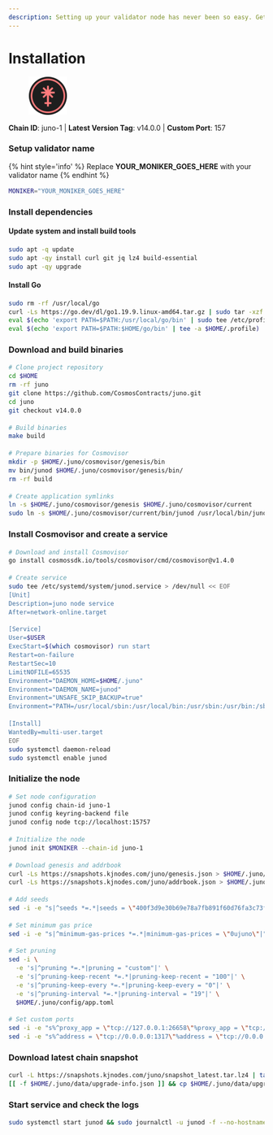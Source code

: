```yaml
---
description: Setting up your validator node has never been so easy. Get your validator running in minutes by following step by step instructions.
---
```


# Installation

<figure><img src="https://raw.githubusercontent.com/kj89/cosmos-images/main/logos/juno.png" alt=""><figcaption></figcaption></figure>

**Chain ID**: juno-1 | **Latest Version Tag**: v14.0.0 | **Custom Port**: 157

### Setup validator name

{% hint style='info' %}
Replace **YOUR_MONIKER_GOES_HERE** with your validator name
{% endhint %}

```bash
MONIKER="YOUR_MONIKER_GOES_HERE"
```

### Install dependencies

#### Update system and install build tools

```bash
sudo apt -q update
sudo apt -qy install curl git jq lz4 build-essential
sudo apt -qy upgrade
```

#### Install Go

```bash
sudo rm -rf /usr/local/go
curl -Ls https://go.dev/dl/go1.19.9.linux-amd64.tar.gz | sudo tar -xzf - -C /usr/local
eval $(echo 'export PATH=$PATH:/usr/local/go/bin' | sudo tee /etc/profile.d/golang.sh)
eval $(echo 'export PATH=$PATH:$HOME/go/bin' | tee -a $HOME/.profile)
```

### Download and build binaries

```bash
# Clone project repository
cd $HOME
rm -rf juno
git clone https://github.com/CosmosContracts/juno.git
cd juno
git checkout v14.0.0

# Build binaries
make build

# Prepare binaries for Cosmovisor
mkdir -p $HOME/.juno/cosmovisor/genesis/bin
mv bin/junod $HOME/.juno/cosmovisor/genesis/bin/
rm -rf build

# Create application symlinks
ln -s $HOME/.juno/cosmovisor/genesis $HOME/.juno/cosmovisor/current
sudo ln -s $HOME/.juno/cosmovisor/current/bin/junod /usr/local/bin/junod
```

### Install Cosmovisor and create a service

```bash
# Download and install Cosmovisor
go install cosmossdk.io/tools/cosmovisor/cmd/cosmovisor@v1.4.0

# Create service
sudo tee /etc/systemd/system/junod.service > /dev/null << EOF
[Unit]
Description=juno node service
After=network-online.target

[Service]
User=$USER
ExecStart=$(which cosmovisor) run start
Restart=on-failure
RestartSec=10
LimitNOFILE=65535
Environment="DAEMON_HOME=$HOME/.juno"
Environment="DAEMON_NAME=junod"
Environment="UNSAFE_SKIP_BACKUP=true"
Environment="PATH=/usr/local/sbin:/usr/local/bin:/usr/sbin:/usr/bin:/sbin:/bin:/usr/games:/usr/local/games:/snap/bin:$HOME/.juno/cosmovisor/current/bin"

[Install]
WantedBy=multi-user.target
EOF
sudo systemctl daemon-reload
sudo systemctl enable junod
```

### Initialize the node

```bash
# Set node configuration
junod config chain-id juno-1
junod config keyring-backend file
junod config node tcp://localhost:15757

# Initialize the node
junod init $MONIKER --chain-id juno-1

# Download genesis and addrbook
curl -Ls https://snapshots.kjnodes.com/juno/genesis.json > $HOME/.juno/config/genesis.json
curl -Ls https://snapshots.kjnodes.com/juno/addrbook.json > $HOME/.juno/config/addrbook.json

# Add seeds
sed -i -e "s|^seeds *=.*|seeds = \"400f3d9e30b69e78a7fb891f60d76fa3c73f0ecc@juno.rpc.kjnodes.com:15759\"|" $HOME/.juno/config/config.toml

# Set minimum gas price
sed -i -e "s|^minimum-gas-prices *=.*|minimum-gas-prices = \"0ujuno\"|" $HOME/.juno/config/app.toml

# Set pruning
sed -i \
  -e 's|^pruning *=.*|pruning = "custom"|' \
  -e 's|^pruning-keep-recent *=.*|pruning-keep-recent = "100"|' \
  -e 's|^pruning-keep-every *=.*|pruning-keep-every = "0"|' \
  -e 's|^pruning-interval *=.*|pruning-interval = "19"|' \
  $HOME/.juno/config/app.toml

# Set custom ports
sed -i -e "s%^proxy_app = \"tcp://127.0.0.1:26658\"%proxy_app = \"tcp://127.0.0.1:15758\"%; s%^laddr = \"tcp://127.0.0.1:26657\"%laddr = \"tcp://127.0.0.1:15757\"%; s%^pprof_laddr = \"localhost:6060\"%pprof_laddr = \"localhost:15760\"%; s%^laddr = \"tcp://0.0.0.0:26656\"%laddr = \"tcp://0.0.0.0:15756\"%; s%^prometheus_listen_addr = \":26660\"%prometheus_listen_addr = \":15766\"%" $HOME/.juno/config/config.toml
sed -i -e "s%^address = \"tcp://0.0.0.0:1317\"%address = \"tcp://0.0.0.0:15717\"%; s%^address = \":8080\"%address = \":15780\"%; s%^address = \"0.0.0.0:9090\"%address = \"0.0.0.0:15790\"%; s%^address = \"0.0.0.0:9091\"%address = \"0.0.0.0:15791\"%; s%:8545%:15745%; s%:8546%:15746%; s%:6065%:15765%" $HOME/.juno/config/app.toml
```

### Download latest chain snapshot

```bash
curl -L https://snapshots.kjnodes.com/juno/snapshot_latest.tar.lz4 | tar -Ilz4 -xf - -C $HOME/.juno
[[ -f $HOME/.juno/data/upgrade-info.json ]] && cp $HOME/.juno/data/upgrade-info.json $HOME/.juno/cosmovisor/genesis/upgrade-info.json
```

### Start service and check the logs

```bash
sudo systemctl start junod && sudo journalctl -u junod -f --no-hostname -o cat
```
